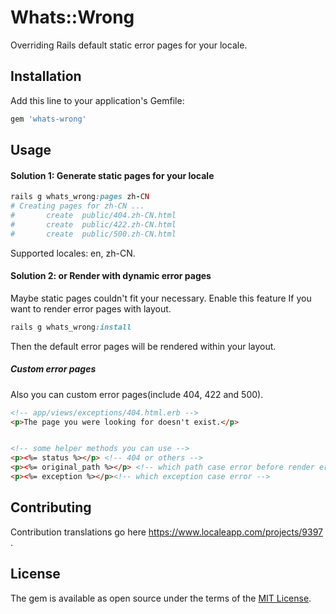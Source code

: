 # Whats::Wrong
Overriding Rails default static error pages for your locale.

## Installation
Add this line to your application's Gemfile:

```ruby
gem 'whats-wrong'
```

## Usage


#### Solution 1: Generate static pages for your locale

```ruby
rails g whats_wrong:pages zh-CN
# Creating pages for zh-CN ...
#       create  public/404.zh-CN.html
#       create  public/422.zh-CN.html
#       create  public/500.zh-CN.html
```

Supported locales: en, zh-CN.

#### Solution 2: or Render with dynamic error pages

Maybe static pages couldn't fit your necessary. Enable this feature If you want to render error pages with layout.

```ruby
rails g whats_wrong:install
```

Then the default error pages will be rendered within your layout.


##### Custom error pages

Also you can custom error pages(include 404, 422 and 500).

```html
<!-- app/views/exceptions/404.html.erb -->
<p>The page you were looking for doesn't exist.</p>


<!-- some helper methods you can use -->
<p><%= status %></p> <!-- 404 or others -->
<p><%= original_path %></p> <!-- which path case error before render error page -->
<p><%= exception %></p><!-- which exception case error -->
```

## Contributing
Contribution translations go here https://www.localeapp.com/projects/9397 .

## License
The gem is available as open source under the terms of the [MIT License](http://opensource.org/licenses/MIT).
